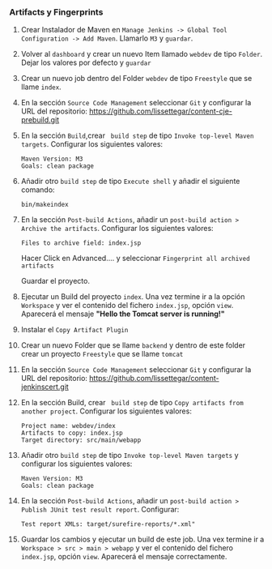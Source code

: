 ### Artifacts y Fingerprints

1. Crear Instalador de Maven en `Manage Jenkins -> Global Tool Configuration -> Add Maven`. Llamarlo `M3` y `guardar`.

2. Volver al `dashboard` y crear un nuevo Item llamado `webdev` de tipo `Folder`. Dejar los valores por defecto y `guardar`

3. Crear un nuevo job dentro del Folder `webdev` de tipo `Freestyle` que se llame `index`.

4. En la sección `Source Code Management` seleccionar `Git` y configurar la URL del repositorio: https://github.com/lissettegar/content-cje-prebuild.git

5. En la sección `Build`,crear ` build step` de tipo `Invoke top-level Maven targets`. Configurar los siguientes valores:

       Maven Version: M3
       Goals: clean package

6. Añadir otro `build step` de tipo `Execute shell` y añadir el siguiente comando:

       bin/makeindex

7. En la sección `Post-build Actions`, añadir un `post-build action > Archive the artifacts`. Configurar los siguientes valores:

       Files to archive field: index.jsp

    Hacer Click en Advanced.... y seleccionar `Fingerprint all archived artifacts`

    Guardar el proyecto.

 8. Ejecutar un Build del proyecto `index`. Una vez termine ir a la opción `Workspace` y ver el contenido del fichero `index.jsp`, opción `view`. Aparecerá el mensaje **"Hello the Tomcat server is running!"**

9. Instalar el `Copy Artifact Plugin`

10. Crear un nuevo Folder que se llame `backend` y dentro de este folder crear un proyecto `Freestyle` que se llame `tomcat`

11. En la sección `Source Code Management` seleccionar `Git` y configurar la URL del repositorio: https://github.com/lissettegar/content-jenkinscert.git

12. En la sección Build, crear ` build step` de tipo `Copy artifacts from another project`. Configurar los siguientes valores:

        Project name: webdev/index
        Artifacts to copy: index.jsp
        Target directory: src/main/webapp

13. Añadir otro `build step` de tipo `Invoke top-level Maven targets` y configurar los siguientes valores:

        Maven Version: M3
        Goals: clean package

14.  En la sección `Post-build Actions`, añadir un `post-build action > Publish JUnit test result report`. Configurar:

         Test report XMLs: target/surefire-reports/*.xml"

15. Guardar los cambios y ejecutar un build de este job. Una vex termine ir a `Workspace > src > main > webapp` y ver el contenido del fichero `index.jsp`, opción `view`. Aparecerá el mensaje correctamente.
